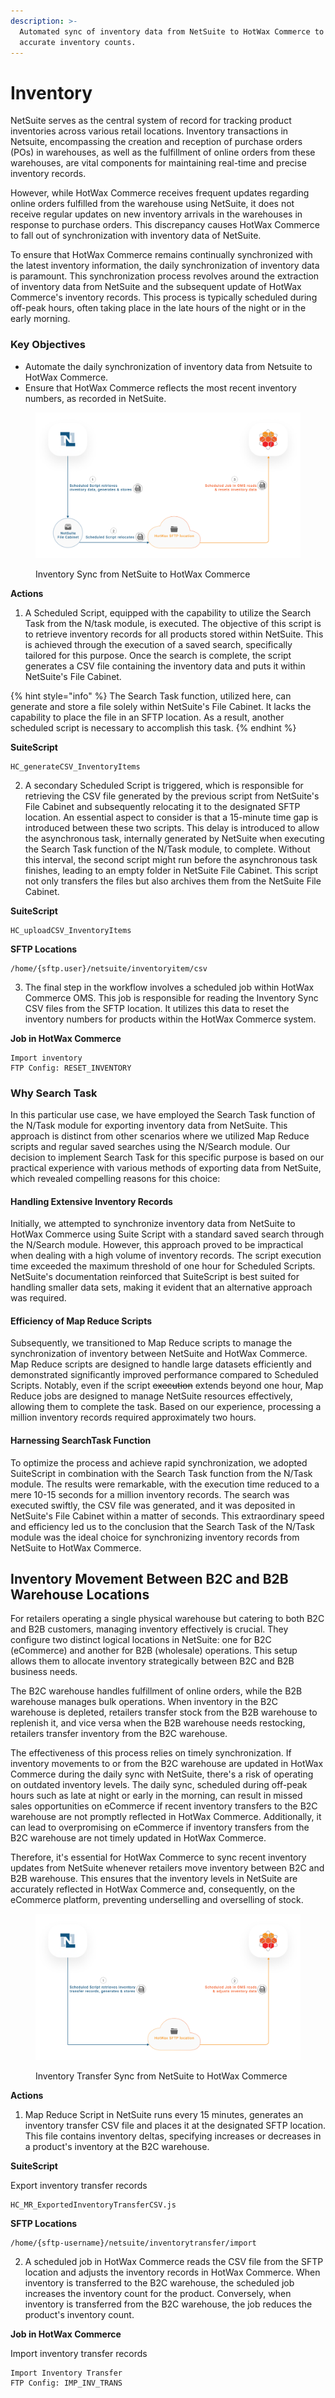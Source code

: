 ```yaml
---
description: >-
  Automated sync of inventory data from NetSuite to HotWax Commerce to ensure
  accurate inventory counts.
---
```


# Inventory

NetSuite serves as the central system of record for tracking product inventories across various retail locations. Inventory transactions in Netsuite, encompassing the creation and reception of purchase orders (POs) in warehouses, as well as the fulfillment of online orders from these warehouses, are vital components for maintaining real-time and precise inventory records.

However, while HotWax Commerce receives frequent updates regarding online orders fulfilled from the warehouse using NetSuite, it does not receive regular updates on new inventory arrivals in the warehouses in response to purchase orders. This discrepancy causes HotWax Commerce to fall out of synchronization with inventory data of NetSuite.

To ensure that HotWax Commerce remains continually synchronized with the latest inventory information, the daily synchronization of inventory data is paramount. This synchronization process revolves around the extraction of inventory data from NetSuite and the subsequent update of HotWax Commerce's inventory records. This process is typically scheduled during off-peak hours, often taking place in the late hours of the night or in the early morning.

### Key Objectives

* Automate the daily synchronization of inventory data from Netsuite to HotWax Commerce.
* Ensure that HotWax Commerce reflects the most recent inventory numbers, as recorded in NetSuite.

<figure><img src="../.gitbook/assets/inventory sync.png" alt=""><figcaption><p>Inventory Sync from NetSuite to HotWax Commerce</p></figcaption></figure>

**Actions**

1. A Scheduled Script, equipped with the capability to utilize the Search Task from the N/task module, is executed. The objective of this script is to retrieve inventory records for all products stored within NetSuite. This is achieved through the execution of a saved search, specifically tailored for this purpose. Once the search is complete, the script generates a CSV file containing the inventory data and puts it within NetSuite's File Cabinet.

{% hint style="info" %}
The Search Task function, utilized here, can generate and store a file solely within NetSuite's File Cabinet. It lacks the capability to place the file in an SFTP location. As a result, another scheduled script is necessary to accomplish this task.
{% endhint %}

**SuiteScript**

```
HC_generateCSV_InventoryItems
```

2. A secondary Scheduled Script is triggered, which is responsible for retrieving the CSV file generated by the previous script from NetSuite's File Cabinet and subsequently relocating it to the designated SFTP location. An essential aspect to consider is that a 15-minute time gap is introduced between these two scripts. This delay is introduced to allow the asynchronous task, internally generated by NetSuite when executing the Search Task function of the N/Task module, to complete. Without this interval, the second script might run before the asynchronous task finishes, leading to an empty folder in NetSuite File Cabinet. This script not only transfers the files but also archives them from the NetSuite File Cabinet.

**SuiteScript**

```
HC_uploadCSV_InventoryItems
```

**SFTP Locations**

```
/home/{sftp.user}/netsuite/inventoryitem/csv
```

3. The final step in the workflow involves a scheduled job within HotWax Commerce OMS. This job is responsible for reading the Inventory Sync CSV files from the SFTP location. It utilizes this data to reset the inventory numbers for products within the HotWax Commerce system.

**Job in HotWax Commerce**

```
Import inventory
FTP Config: RESET_INVENTORY
```

### Why Search Task

In this particular use case, we have employed the Search Task function of the N/Task module for exporting inventory data from NetSuite. This approach is distinct from other scenarios where we utilized Map Reduce scripts and regular saved searches using the N/Search module. Our decision to implement Search Task for this specific purpose is based on our practical experience with various methods of exporting data from NetSuite, which revealed compelling reasons for this choice:

#### Handling Extensive Inventory Records

Initially, we attempted to synchronize inventory data from NetSuite to HotWax Commerce using Suite Script with a standard saved search through the N/Search module. However, this approach proved to be impractical when dealing with a high volume of inventory records. The script execution time exceeded the maximum threshold of one hour for Scheduled Scripts. NetSuite's documentation reinforced that SuiteScript is best suited for handling smaller data sets, making it evident that an alternative approach was required.

#### Efficiency of Map Reduce Scripts

Subsequently, we transitioned to Map Reduce scripts to manage the synchronization of inventory between NetSuite and HotWax Commerce. Map Reduce scripts are designed to handle large datasets efficiently and demonstrated significantly improved performance compared to Scheduled Scripts. Notably, even if the script ~~execution~~ extends beyond one hour, Map Reduce jobs are designed to manage NetSuite resources effectively, allowing them to complete the task. Based on our experience, processing a million inventory records required approximately two hours.

#### Harnessing SearchTask Function

To optimize the process and achieve rapid synchronization, we adopted SuiteScript in combination with the Search Task function from the N/Task module. The results were remarkable, with the execution time reduced to a mere 10-15 seconds for a million inventory records. The search was executed swiftly, the CSV file was generated, and it was deposited in NetSuite's File Cabinet within a matter of seconds. This extraordinary speed and efficiency led us to the conclusion that the Search Task of the N/Task module was the ideal choice for synchronizing inventory records from NetSuite to HotWax Commerce.

## Inventory Movement Between B2C and B2B Warehouse Locations

For retailers operating a single physical warehouse but catering to both B2C and B2B customers, managing inventory effectively is crucial. They configure two distinct logical locations in NetSuite: one for B2C (eCommerce) and another for B2B (wholesale) operations. This setup allows them to allocate inventory strategically between B2C and B2B business needs.

The B2C warehouse handles fulfillment of online orders, while the B2B warehouse manages bulk operations. When inventory in the B2C warehouse is depleted, retailers transfer stock from the B2B warehouse to replenish it, and vice versa when the B2B warehouse needs restocking, retailers transfer inventory from the B2C warehouse.

The effectiveness of this process relies on timely synchronization. If inventory movements to or from the B2C warehouse are updated in HotWax Commerce during the daily sync with NetSuite, there's a risk of operating on outdated inventory levels. The daily sync, scheduled during off-peak hours such as late at night or early in the morning, can result in missed sales opportunities on eCommerce if recent inventory transfers to the B2C warehouse are not promptly reflected in HotWax Commerce. Additionally, it can lead to overpromising on eCommerce if inventory transfers from the B2C warehouse are not timely updated in HotWax Commerce.

Therefore, it's essential for HotWax Commerce to sync recent inventory updates from NetSuite whenever retailers move inventory between B2C and B2B warehouse. This ensures that the inventory levels in NetSuite are accurately reflected in HotWax Commerce and, consequently, on the eCommerce platform, preventing underselling and overselling of stock.

<figure><img src="../.gitbook/assets/inventory transfer.png" alt=""><figcaption><p>Inventory Transfer Sync from NetSuite to HotWax Commerce</p></figcaption></figure>

**Actions**

1. Map Reduce Script in NetSuite runs every 15 minutes, generates an inventory transfer CSV file and places it at the designated SFTP location. This file contains inventory deltas, specifying increases or decreases in a product's inventory at the B2C warehouse.

**SuiteScript**

Export inventory transfer records

```
HC_MR_ExportedInventoryTransferCSV.js
```

**SFTP Locations**

```
/home/{sftp-username}/netsuite/inventorytransfer/import
```

2. A scheduled job in HotWax Commerce reads the CSV file from the SFTP location and adjusts the inventory records in HotWax Commerce. When inventory is transferred to the B2C warehouse, the scheduled job increases the inventory count for the product. Conversely, when inventory is transferred from the B2C warehouse, the job reduces the product's inventory count.

**Job in HotWax Commerce**

Import inventory transfer records

```
Import Inventory Transfer
FTP Config: IMP_INV_TRANS
```
